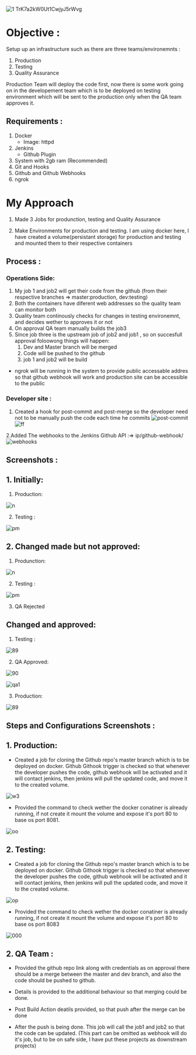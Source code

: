 ![1 TrK7a2kW0Ut1CwjyJ5rWvg](https://user-images.githubusercontent.com/66811679/84464572-bcd60280-ac29-11ea-9dff-04a0a922d390.png)

# Objective :

Setup up an infrastructure such as there are three teams/environemnts :

1. Production
2. Testing
3. Quality Assurance

Production Team will deploy the code first, now there is some work going on in the developement team which is to be deployed on testing environment which will be sent to the production only when the QA team approves it.

## Requirements :

1. Docker
   - Image: httpd
2. Jenkins
   - Github Plugin
3. System with 2gb ram (Recommended)
4. Git and Hooks
5. Github and Github Webhooks
6. ngrok

# My Approach

1. Made 3 Jobs for produnction, testing and Quality Assurance

2. Make Environments for production and testing. I am using docker here, I have created a volume(persistant storage) for production and testing and mounted them to their respective containers

## Process :

### Operations Side:

1. My job 1 and job2 will get their code from the github (from their respective branches => master:production, dev:testing)
2. Both the containers have diferent web addresses so the quality team can monitor both
3. Quality team continously checks for changes in testing environemnt, and decides wether to approves it or not
4. On approval QA team manually builds the job3
5. Since job three is the upstream job of job2 and job1 , so on succesfull approval foloowong things will happen:
   1. Dev and Master branch will be merged
   2. Code will be pushed to the github
   3. job 1 and job2 will be build

- ngrok will be running in the system to provide public accessable addres so that github webhook will work and production site can be accessible to the public

### Developer site :

1. Created a hook for post-commit and post-merge so the developer need not to be manually push the code each time he commits
![post-commit](https://user-images.githubusercontent.com/66811679/84467167-222cf200-ac30-11ea-96c8-ab2b7be0d554.png)
![ff](https://user-images.githubusercontent.com/66811679/84472764-ab4a2600-ac3c-11ea-9bcb-ff67b78a89b8.PNG)

2.Added The webhooks to the Jenkins Github API :=> ip/github-webhook/
![webhooks](https://user-images.githubusercontent.com/64473684/84473373-94d8b480-aca6-11ea-82bf-ecb0e698d38c.jpg)
## Screenshots :

## 1. Initially:

1. Production:

![n](https://user-images.githubusercontent.com/66811679/84483330-0f291a80-ac4e-11ea-9e8c-1237451ce415.PNG)

2. Testing :

![pm](https://user-images.githubusercontent.com/66811679/84483646-7fd03700-ac4e-11ea-9b34-408ef48c97a0.PNG)
## 2. Changed made but not approved:

1. Produnction:

![n](https://user-images.githubusercontent.com/66811679/84483330-0f291a80-ac4e-11ea-9e8c-1237451ce415.PNG)

2. Testing :

![pm](https://user-images.githubusercontent.com/66811679/84483646-7fd03700-ac4e-11ea-9b34-408ef48c97a0.PNG)


3. QA Rejected

## Changed and approved:

1. Testing :

![89](https://user-images.githubusercontent.com/66811679/84488397-f8d28d00-ac54-11ea-8a60-fc9aa2b729ff.PNG)

2. QA Approved:

![90](https://user-images.githubusercontent.com/66811679/84494623-b31ac200-ac5e-11ea-8b7c-eb72c02e2f27.PNG)


![qa1](https://user-images.githubusercontent.com/66811679/84495389-f295de00-ac5f-11ea-9d17-47b6f834af84.jpg)

3. Production:

![89](https://user-images.githubusercontent.com/66811679/84488397-f8d28d00-ac54-11ea-8a60-fc9aa2b729ff.PNG)


## Steps and Configurations Screenshots :

## 1. Production:

* Created a job for cloning the Github repo's master branch which is to be deployed on docker.
Github Githook trigger is checked so that whenever the developer pushes the code, github webhook will be activated and it will    contact jenkins, then jenkins will pull the updated code, and move it to the created volume.


![w3](https://user-images.githubusercontent.com/64473684/84496803-3a9e1a80-accb-11ea-8a54-08567b986344.PNG)

* Provided the command to check wether the docker conatiner is already running, if not create it mount the volume and expose it's port 80 to base os port 8081.


![oo](https://user-images.githubusercontent.com/66811679/84498431-81592980-ac65-11ea-824a-adc30a01bd24.PNG)


## 2. Testing:

* Created a job for cloning the Github repo's master branch which is to be deployed on docker.
Github Githook trigger is checked so that whenever the developer pushes the code, github webhook will be activated and it will contact jenkins, then jenkins will pull the updated code, and move it to the created volume.



![op](https://user-images.githubusercontent.com/66811679/84499157-d9446000-ac66-11ea-94d4-66a32128dc25.PNG)

* Provided the command to check wether the docker conatiner is already running, if not create it mount the volume and expose it's port 80 to base os port 8083


![000](https://user-images.githubusercontent.com/66811679/84499957-76ec5f00-ac68-11ea-89fa-5ebb2db1c589.PNG)


## 2. QA Team :

* Provided the github repo link along with credentials as on approval there should be a merge between the master and dev branch, and also the code should be pushed to github.


* Details is provided to the additional behaviour so that merging could be done.


* Post Build Action deatils provided, so that push after the merge can be done


* After the push is being done. This job will call the job1 and job2 so that the code can be updated. (This part can be omitted as webhook will do it's job, but to be on safe side, I have put these projects as downstream projects)

